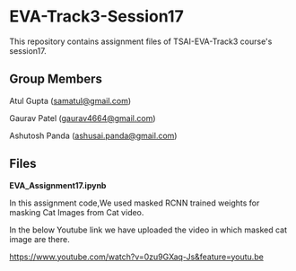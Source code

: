 # EVA-Track3-Session17
This repository contains assignment files of TSAI-EVA-Track3 course's session17.


## Group Members

Atul Gupta (samatul@gmail.com)

Gaurav Patel (gaurav4664@gmail.com)

Ashutosh Panda (ashusai.panda@gmail.com)


## Files

**EVA_Assignment17.ipynb**

In this assignment code,We used masked RCNN trained weights for masking Cat Images from Cat video.

In the below Youtube link we have uploaded the video in which masked cat image are there.

https://www.youtube.com/watch?v=0zu9GXaq-Js&feature=youtu.be

